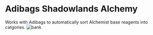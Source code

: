 # Adibags Shadowlands Alchemy
Works with Adibags to automatically sort Alchemist base reagents into catgories.
![bank](https://user-images.githubusercontent.com/1850089/127771688-fb236771-f54f-4c55-849e-641a88e24501.png)

